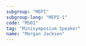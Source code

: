 ```yaml
---
subgroup: "MEPI"
subgroup-long: "MEPI-1"
code: "MS01"
tag: "Minisymposium Speaker"
name: "Morgan Jackson"
---
```

